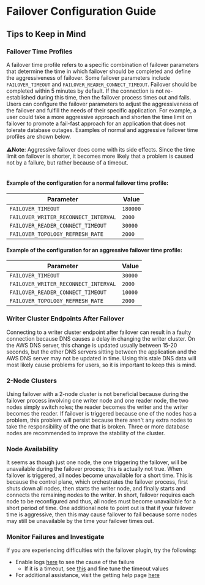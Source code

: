 # Failover Configuration Guide

## Tips to Keep in Mind

### Failover Time Profiles
A failover time profile refers to a specific combination of failover parameters that determine the time in which failover should be completed and define the aggressiveness of failover. Some failover parameters include `FAILOVER_TIMEOUT` and `FAILOVER_READER_CONNECT_TIMEOUT`. Failover should be completed within 5 minutes by default. If the connection is not re-established during this time, then the failover process times out and fails. Users can configure the failover parameters to adjust the aggressiveness of the failover and fulfill the needs of their specific application. For example, a user could take a more aggressive approach and shorten the time limit on failover to promote a fail-fast approach for an application that does not tolerate database outages. Examples of normal and aggressive failover time profiles are shown below. 
<br><br>
**:warning:Note**: Aggressive failover does come with its side effects. Since the time limit on failover is shorter, it becomes more likely that a problem is caused not by a failure, but rather because of a timeout.
<br><br>
#### Example of the configuration for a normal failover time profile:
| Parameter                              | Value     |
|----------------------------------------|-----------|
| `FAILOVER_TIMEOUT`                     | `180000`  |
| `FAILOVER_WRITER_RECONNECT_INTERVAL`   | `2000`    |
| `FAILOVER_READER_CONNECT_TIMEOUT`      | `30000`   |
| `FAILOVER_TOPOLOGY_REFRESH_RATE`       | `2000`    |

#### Example of the configuration for an aggressive failover time profile:
| Parameter                              | Value   |
|----------------------------------------|---------|
| `FAILOVER_TIMEOUT`                     | `30000` |
| `FAILOVER_WRITER_RECONNECT_INTERVAL`   | `2000`  |
| `FAILOVER_READER_CONNECT_TIMEOUT`      | `10000` |
| `FAILOVER_TOPOLOGY_REFRESH_RATE`       | `2000`  |

### Writer Cluster Endpoints After Failover
Connecting to a writer cluster endpoint after failover can result in a faulty connection because DNS causes a delay in changing the writer cluster. On the AWS DNS server, this change is updated usually between 15-20 seconds, but the other DNS servers sitting between the application and the AWS DNS server may not be updated in time. Using this stale DNS data will most likely cause problems for users, so it is important to keep this is mind.

### 2-Node Clusters
Using failover with a 2-node cluster is not beneficial because during the failover process involving one writer node and one reader node, the two nodes simply switch roles; the reader becomes the writer and the writer becomes the reader. If failover is triggered because one of the nodes has a problem, this problem will persist because there aren't any extra nodes to take the responsibility of the one that is broken. Three or more database nodes are recommended to improve the stability of the cluster.

### Node Availability
It seems as though just one node, the one triggering the failover, will be unavailable during the failover process; this is actually not true. When failover is triggered, all nodes become unavailable for a short time. This is because the control plane, which orchestrates the failover process, first shuts down all nodes, then starts the writer node, and finally starts and connects the remaining nodes to the writer. In short, failover requires each node to be reconfigured and thus, all nodes must become unavailable for a short period of time. One additional note to point out is that if your failover time is aggressive, then this may cause failover to fail because some nodes may still be unavailable by the time your failover times out.

### Monitor Failures and Investigate
If you are experiencing difficulties with the failover plugin, try the following:
- Enable logs [here](/docs/using-the-aws-driver/UsingTheAwsDriver.md#logging
) to see the cause of the failure
  - If it is a timeout, see [this](#failover-time-profiles) and fine tune the timeout values
- For additional assistance, visit the getting help page [here](../../README.md#getting-help-and-opening-issues)